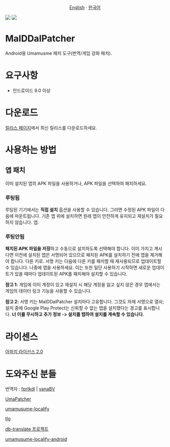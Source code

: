 <p align="center"> 
  <a href="README.md">English</a> 
  ·
  <a href="README-KR.md">한국어</a> 
</p>

[![](https://dcbadge.vercel.app/api/server/bGyA4Zsh4u)](https://discord.gg/bGyA4Zsh4u) ![](https://dcbadge.vercel.app/api/shield/731662377799647384)
# MalDDalPatcher
Android용 Umamusme 패치 도구(번역/게임 강화 패치).

# 요구사항
- 안드로이드 9.0 이상

# 다운로드
[릴리스 페이지](https://github.com/Seungpyo1007/MalDDalPatcher/releases)에서 최신 릴리스를 다운로드하세요.

# 사용하는 방법
## 앱 패치
이미 설치된 앱의 APK 파일을 사용하거나, APK 파일을 선택하여 패치하세요.

### 루팅됨
루팅된 기기에서는 **직접 설치** 옵션을 사용할 수 있습니다. 그러면 수정된 APK 파일이 다음에 마운트됩니다.
기존 앱 위에 설치하면 원래 앱이 안전하게 유지되고 재설치가 필요하지 않습니다.
앱.

### 루팅안됨
**패치된 APK 파일을 저장**하고 수동으로 설치하도록 선택해야 합니다. 이미 가지고 계시다면
이전에 설치된 앱은 서명되어 있으므로 패치된 APK를 설치하기 전에 앱을 제거해야 합니다.
다른 키로. 서명 키는 다음에 다른 키를 패치할 때 재사용되므로 업데이트할 수 있습니다.
나중에 앱을 사용하세요. 이는 또한 일단 사용하기 시작하면 새로운 업데이트가 있을 때마다
업데이트된 APK를 패치해야 설치할 수 있습니다.

**참고 1:** 게임에 이미 계정이 있고 재설치 시 해당 계정을 잃고 싶지 않은 경우
앱에서는 게임의 데이터 링크 기능을 사용할 수 있습니다.

**참고 2:** 서명 키는 MalDDalPatcher 설치마다 고유합니다. 그것도 자체 서명으로
열쇠; 설치 중에 Google Play Protect는 신뢰할 수 없는 앱을 설치했다는 경고를 표시합니다. **너
이를 무시하고 추가 정보 -> 설치를 탭하여 설치를 계속할 수 있습니다.**

# 라이센스
[아파치 라이선스 2.0](LICENSE)

# 도와주신 분들
번역자 : [fprtkdl](https://github.com/fprtkdl) | [vanaBV](https://github.com/vanaBV)

[UmaPatcher](https://github.com/LeadRDRK/UmaPatcher)

[umamusume-localify](https://github.com/GEEKiDoS/umamusume-localify)

[tlg](https://github.com/MinamiChiwa/Trainers-Legend-G)

[db-translate 프로젝트](https://github.com/noccu/umamusume-db-translate)

[umamusume-localify-android](https://github.com/Kimjio/umamusume-localify-android)

[tl-진행]: docs/tl-progress.md
[번역 중]: docs/translating.md
[id-구조]: docs/id-structure.md
